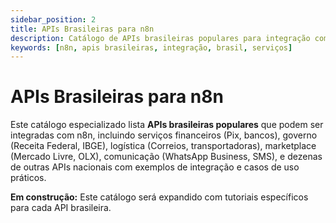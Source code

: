 ```yaml
---
sidebar_position: 2
title: APIs Brasileiras para n8n
description: Catálogo de APIs brasileiras populares para integração com n8n
keywords: [n8n, apis brasileiras, integração, brasil, serviços]
---
```


# <IonicIcon name="location-outline" size={32} color="#ea4b71" /> APIs Brasileiras para n8n

Este catálogo especializado lista **APIs brasileiras populares** que podem ser integradas com n8n, incluindo serviços financeiros (Pix, bancos), governo (Receita Federal, IBGE), logística (Correios, transportadoras), marketplace (Mercado Livre, OLX), comunicação (WhatsApp Business, SMS), e dezenas de outras APIs nacionais com exemplos de integração e casos de uso práticos.

**<IonicIcon name="construct-outline" size={16} color="#f59e0b" /> Em construção:** Este catálogo será expandido com tutoriais específicos para cada API brasileira.
